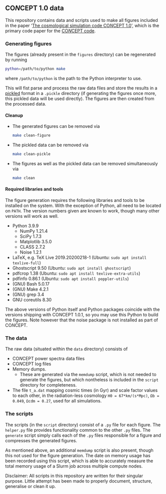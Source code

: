 ## CO*N*CEPT 1.0 data
This repository contains data and scripts used to make all figures included in
the paper
‘[The cosmological simulation code CO*N*CEPT 1.0](https://arxiv.org/pdf/2112.01508)’,
which is the primary code paper for the
[CO*N*CEPT code](https://github.com/jmd-dk/concept).



### Generating figures
The figures (already present in the `figures` directory) can be regenerated by
running
```bash
python=/path/to/python make
```
where `/path/to/python` is the path to the Python interpreter to use.

This will fist parse and process the raw data files and store the results in a
[pickled](https://docs.python.org/3/library/pickle.html) format in a `.pickle`
directory (if generating the figures once more, this pickled data will be used
directly). The figures are then created from the processed data.


#### Cleanup
- The generated figures can be removed via
  ```bash
  make clean-figure
  ```
- The pickled data can be removed via
  ```bash
  make clean-pickle
  ```
- The figures as well as the pickled data can be removed simultaneously via
  ```bash
  make clean
  ```


#### Required libraries and tools
The figure generation requires the following libraries and tools to be
installed on the system. With the exception of Python, all need to be located
on `PATH`. The version numbers given are known to work,
though many other versions will work as well.
- Python 3.9.9
  - NumPy 1.21.4
  - SciPy 1.7.3
  - Matplotlib 3.5.0
  - CLASS 2.7.2
  - Noise 1.2.1
- LaTeX, e.g. TeX Live 2019.20200218-1 (Ubuntu: `sudo apt install texlive-full`)
- Ghostscript 9.50 (Ubuntu: `sudo apt install ghostscript`)
- pdfcrop 1.38     (Ubuntu: `sudo apt install texlive-extra-utils`)
- pdfinfo 0.86.1   (Ubuntu: `sudo apt install poppler-utils`)
- (GNU) Bash 5.0.17
- (GNU) Make 4.2.1
- (GNU) grep 3.4
- GNU coreutils 8.30

The above versions of Python itself and Python packages coincide with the
versions shipping with CO*N*CEPT 1.0.1, so you may use this Python to build
the figures. Note however that the noise package is not installed as part
of CO*N*CEPT.



### The data
The raw data (situated within the `data` directory) consists of
- CO*N*CEPT power spectra data files
- CO*N*CEPT log files
- Memory dumps.
  - These are generated via the `memdump` script, which is not needed to
    generate the figures, but which nontheless is included in the `script`
    directory for completeness.
- The file `t_a.dat` mapping cosmic times (in Gyr) and scale factor values to
  each other, in the radiation-less cosmology `H0 = 67*km/(s*Mpc)`,
  `Ωb = 0.049`, `Ωcdm = 0.27`, used for all simulations.



### The scripts
The scripts (in the `script` directory) consist of a `.py` file for each
figure. The `helper.py` file provides functionality common to the other
`.py` files. The `generate` script simply calls each of the `.py` files
responsible for a figure and compresses the generated figures.

As mentioned above, an additional `memdump` script is also present, though this
not used for the figure generation. The date on memory usage has been recorded
using this script, which is able to accurately measure the total memory usage
of a Slurm job across multiple compute nodes.

Disclaimer: All scripts in this repository are written for their singular
purpose. Little attempt has been made to properly document, structure,
generalise or clean it up.


